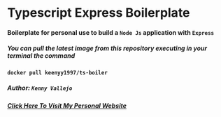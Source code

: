 # Typescript Express Boilerplate

#### Boilerplate for personal use to build a `Node Js` application with `Express`

##### You can pull the latest image from this repository executing in your terminal the command
#### `docker pull keenyy1997/ts-boiler`

##### Author: `Kenny Vallejo`
##### [Click Here To Visit My Personal Website](https://kennyvallejo.com)
